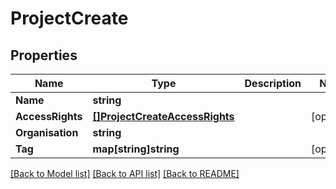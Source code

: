 # ProjectCreate

## Properties

Name | Type | Description | Notes
------------ | ------------- | ------------- | -------------
**Name** | **string** |  | 
**AccessRights** | [**[]ProjectCreateAccessRights**](project_create_accessRights.md) |  | [optional] 
**Organisation** | **string** |  | 
**Tag** | **map[string]string** |  | [optional] 

[[Back to Model list]](../README.md#documentation-for-models) [[Back to API list]](../README.md#documentation-for-api-endpoints) [[Back to README]](../README.md)



